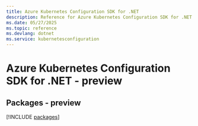 ```yaml
---
title: Azure Kubernetes Configuration SDK for .NET
description: Reference for Azure Kubernetes Configuration SDK for .NET
ms.date: 05/27/2025
ms.topic: reference
ms.devlang: dotnet
ms.service: kubernetesconfiguration
---
```

# Azure Kubernetes Configuration SDK for .NET - preview
## Packages - preview
[!INCLUDE [packages](kubernetes-configuration-index.md)]